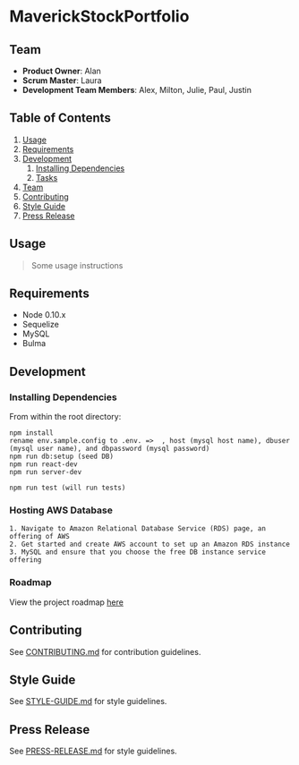 # MaverickStockPortfolio

## Team

  - __Product Owner__: Alan
  - __Scrum Master__: Laura
  - __Development Team Members__: Alex, Milton, Julie, Paul, Justin

## Table of Contents

1. [Usage](#usage)
1. [Requirements](#requirements)
1. [Development](#development)
    1. [Installing Dependencies](#installing-dependencies)
    1. [Tasks](#roadmap)
1. [Team](#team)
1. [Contributing](#contributing)
1. [Style Guide](#style-guide)
1. [Press Release](#press-release)


## Usage

> Some usage instructions

## Requirements

- Node 0.10.x
- Sequelize
- MySQL 
- Bulma

## Development

### Installing Dependencies

From within the root directory:

```
npm install
rename env.sample.config to .env. =>  , host (mysql host name), dbuser (mysql user name), and dbpassword (mysql password)
npm run db:setup (seed DB)
npm run react-dev
npm run server-dev

npm run test (will run tests)

```

### Hosting AWS Database

```
1. Navigate to Amazon Relational Database Service (RDS) page, an offering of AWS
2. Get started and create AWS account to set up an Amazon RDS instance
3. MySQL and ensure that you choose the free DB instance service offering
```

### Roadmap

View the project roadmap [here](https://trello.com/b/wWSvfUdm)


## Contributing

See [CONTRIBUTING.md](CONTRIBUTING.md) for contribution guidelines.

## Style Guide

See [STYLE-GUIDE.md](STYLE-GUIDE.md) for style guidelines.

## Press Release

See [PRESS-RELEASE.md](PRESS-RELEASE.md) for style guidelines.
